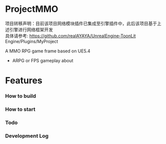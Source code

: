 # ProjectMMO
项目转移声明：目前该项目网络模块插件已集成至引擎插件中，此后该项目基于上述引擎进行网络框架开发  
具体请参考: https://github.com/realAYAYA/UnrealEngine-ToonLit  
Engine/Plugins/MyProject  

A MMO RPG game frame based on UE5.4
- ARPG or FPS gameplay about

# Features


### How to build

### How to start

### Todo

### Development Log

